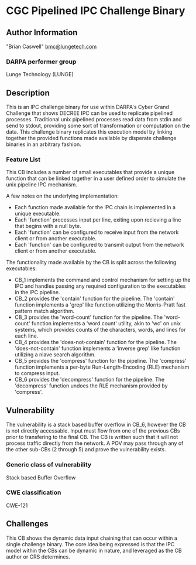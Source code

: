 # CGC Pipelined IPC Challenge Binary 

## Author Information

"Brian Caswell" <bmc@lungetech.com>

### DARPA performer group
Lunge Technology (LUNGE)

## Description

This is an IPC challenge binary for use within DARPA's Cyber Grand Challenge that shows DECREE IPC can be used to replicate pipelined processes.  Traditional unix pipelined processes read data from stdin and send to stdout, providing some sort of transformation or computation on the data.  This challenge binary replicates this execution model by linking together the provided functions made available by disperate challenge binaries in an arbitrary fashion.

### Feature List
This CB includes a number of small executables that provide a unique function that can be linked together in a user defined order to simulate the unix pipeline IPC mechanism.  

A few notes on the underlying implementation:
* Each function made available for the IPC chain is implemented in a unique executable.
* Each 'function' processes input per line, exiting upon recieving a line that begins with a null byte.
* Each 'function' can be configured to receive input from the network client or from another executable.
* Each 'function' can be configured to transmit output from the network client or from another executable.

The functionality made available by the CB is split across the following executables:
* CB\_1 implements the command and control mechanism for setting up the IPC and handles passing any required configuration to the executables in the IPC pipeline.
* CB\_2 provides the 'contain' function for the pipeline.  The 'contain' function implements a 'grep' like function utilizing the Morris-Pratt fast pattern match algorithm.
* CB\_3 provides the 'word-count' function for the pipeline.  The 'word-count' function implements a 'word count' utility, akin to 'wc' on unix systems, which provides counts of the characters, words, and lines for each line.
* CB\_4 provides the 'does-not-contain' function for the pipeline.  The 'does-not-contain' function implements a 'inverse grep' like function utilizing a niave search algorithm.
* CB\_5 provides the 'compress' function for the pipeline.  The 'compress' function implements a per-byte Run-Length-Encoding (RLE) mechanism to compress input.
* CB\_6 provides the 'decompress' function for the pipeline.  The 'decompress' function undoes the RLE mechanism provided by 'compress'.

## Vulnerability
The vulnerability is a stack based buffer overflow in CB\_6, however the CB is not directly accessable.  Input must flow from one of the previous CBs prior to transfering to the final CB.  The CB is written such that it will not process traffic directly from the network.  A POV may pass through any of the other sub-CBs (2 through 5) and prove the vulnerability exists.

### Generic class of vulnerability
Stack based Buffer Overflow

### CWE classification
CWE-121

## Challenges

This CB shows the dynamic data input chaining that can occur within a single challenge binary.  The core idea being expressed is that the IPC model within the CBs can be dynamic in nature, and leveraged as the CB author or CRS determines.
